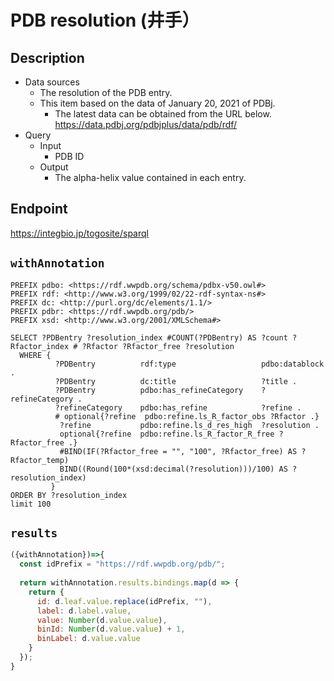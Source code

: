 # PDB resolution (井手）

## Description

- Data sources
    - The resolution of the PDB entry.
    - This item based on the data of January 20, 2021 of PDBj. 
        - The latest data can be obtained from the URL below. https://data.pdbj.org/pdbjplus/data/pdb/rdf/
- Query
    - Input
        - PDB ID
    - Output
        - The alpha-helix value contained in each entry.

## Endpoint

https://integbio.jp/togosite/sparql

## `withAnnotation`

```sparql
PREFIX pdbo: <https://rdf.wwpdb.org/schema/pdbx-v50.owl#>
PREFIX rdf: <http://www.w3.org/1999/02/22-rdf-syntax-ns#>
PREFIX dc: <http://purl.org/dc/elements/1.1/>
PREFIX pdbr: <https://rdf.wwpdb.org/pdb/>
PREFIX xsd: <http://www.w3.org/2001/XMLSchema#> 

SELECT ?PDBentry ?resolution_index #COUNT(?PDBentry) AS ?count ?Rfactor_index # ?Rfactor ?Rfactor_free ?resolution
  WHERE {
          ?PDBentry          rdf:type	                pdbo:datablock .
          ?PDBentry          dc:title  	                ?title .
          ?PDBentry          pdbo:has_refineCategory	?refineCategory .
          ?refineCategory    pdbo:has_refine	        ?refine .
          # optional{?refine  pdbo:refine.ls_R_factor_obs ?Rfactor .}
           ?refine           pdbo:refine.ls_d_res_high  ?resolution .
           optional{?refine  pdbo:refine.ls_R_factor_R_free ?Rfactor_free .}
           #BIND(IF(?Rfactor_free = "", "100", ?Rfactor_free) AS ?Rfactor_temp)
           BIND((Round(100*(xsd:decimal(?resolution)))/100) AS ?resolution_index)
         }
ORDER BY ?resolution_index
limit 100
```


## `results`

```javascript
({withAnnotation})=>{
  const idPrefix = "https://rdf.wwpdb.org/pdb/";
  
  return withAnnotation.results.bindings.map(d => {
    return {
      id: d.leaf.value.replace(idPrefix, ""),
      label: d.label.value,
      value: Number(d.value.value),
      binId: Number(d.value.value) + 1,
      binLabel: d.value.value
    }
  });
}
```






